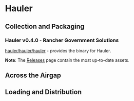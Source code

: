 # Hauler

## Collection and Packaging

### Hauler v0.4.0 - Rancher Government Solutions

[hauler/hauler/hauler](https://rancher-airgap.s3.amazonaws.com/v1.5.2/hauler/hauler/hauler) - provides the binary for Hauler.

**Note:** The [Releases](https://github.com/zackbradys/rancher-airgap/releases) page contain the most up-to-date assets.

## Across the Airgap

## Loading and Distribution
